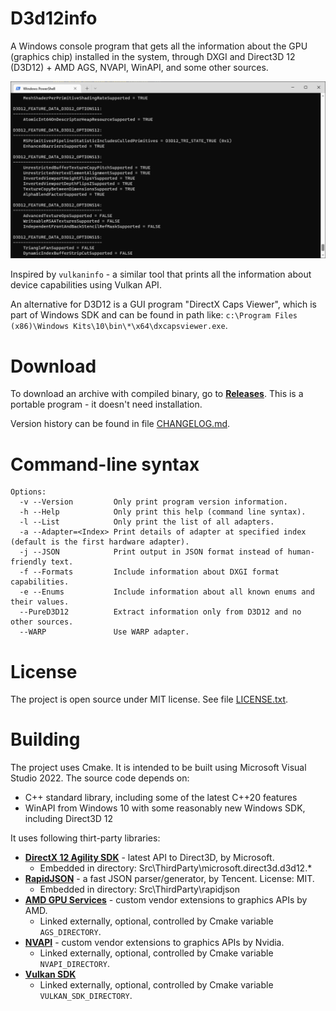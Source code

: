 # D3d12info

A Windows console program that gets all the information about the GPU (graphics chip) installed in the system, through DXGI and Direct3D 12 (D3D12) + AMD AGS, NVAPI, WinAPI, and some other sources.

![Example output](Docs/Gfx/Example_output.png "Example output")

Inspired by `vulkaninfo` - a similar tool that prints all the information about device capabilities using Vulkan API.

An alternative for D3D12 is a GUI program "DirectX Caps Viewer", which is part of Windows SDK and can be found in path like:
`c:\Program Files (x86)\Windows Kits\10\bin\*\x64\dxcapsviewer.exe`.

# Download

To download an archive with compiled binary, go to **[Releases](https://github.com/sawickiap/D3d12info/releases)**. This is a portable program - it doesn't need installation.

Version history can be found in file [CHANGELOG.md](CHANGELOG.md).

# Command-line syntax

```
Options:
  -v --Version         Only print program version information.
  -h --Help            Only print this help (command line syntax).
  -l --List            Only print the list of all adapters.
  -a --Adapter=<Index> Print details of adapter at specified index (default is the first hardware adapter).
  -j --JSON            Print output in JSON format instead of human-friendly text.
  -f --Formats         Include information about DXGI format capabilities.
  -e --Enums           Include information about all known enums and their values.
  --PureD3D12          Extract information only from D3D12 and no other sources.
  --WARP               Use WARP adapter.
```

# License

The project is open source under MIT license. See file [LICENSE.txt](LICENSE.txt).

# Building

The project uses Cmake. It is intended to be built using Microsoft Visual Studio 2022. The source code depends on:

- C++ standard library, including some of the latest C++20 features
- WinAPI from Windows 10 with some reasonably new Windows SDK, including Direct3D 12

It uses following thirt-party libraries:

- **[DirectX 12 Agility SDK](https://devblogs.microsoft.com/directx/directx12agility/)** - latest API to Direct3D, by Microsoft.
  - Embedded in directory: Src\ThirdParty\microsoft.direct3d.d3d12.*
- **[RapidJSON](https://rapidjson.org/)** - a fast JSON parser/generator, by Tencent. License: MIT.
  - Embedded in directory: Src\ThirdParty\rapidjson
- **[AMD GPU Services](https://github.com/GPUOpen-LibrariesAndSDKs/AGS_SDK)** - custom vendor extensions to graphics APIs by AMD.
  - Linked externally, optional, controlled by Cmake variable `AGS_DIRECTORY`.
- **[NVAPI](https://developer.nvidia.com/nvapi)** - custom vendor extensions to graphics APIs by Nvidia.
  - Linked externally, optional, controlled by Cmake variable `NVAPI_DIRECTORY`.
- **[Vulkan SDK](https://www.lunarg.com/vulkan-sdk/)**
  - Linked externally, optional, controlled by Cmake variable `VULKAN_SDK_DIRECTORY`.
